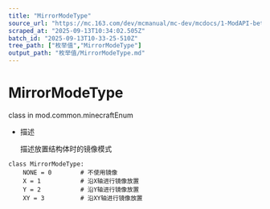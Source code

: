```yaml
---
title: "MirrorModeType"
source_url: "https://mc.163.com/dev/mcmanual/mc-dev/mcdocs/1-ModAPI-beta/%E6%9E%9A%E4%B8%BE%E5%80%BC/MirrorModeType.html?catalog=1"
scraped_at: "2025-09-13T10:34:02.505Z"
batch_id: "2025-09-13T10-33-25-510Z"
tree_path: ["枚举值","MirrorModeType"]
output_path: "枚举值/MirrorModeType.md"
---
```


#  MirrorModeType

class in mod.common.minecraftEnum

*   描述
    
    描述放置结构体时的镜像模式
    

```
class MirrorModeType:
	NONE = 0  		# 不使用镜像
	X = 1  			# 沿X轴进行镜像放置
	Y = 2  			# 沿Y轴进行镜像放置
	XY = 3  		# 沿XY轴进行镜像放置


```